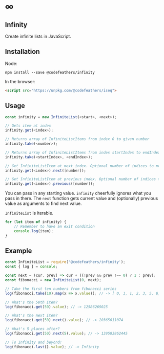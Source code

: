 # ∞

## Infinity

Create infinite lists in JavaScript.

## Installation

Node:

```shell
npm install --save @codefeathers/infinity
```

In the browser:

```HTML
<script src="https://unpkg.com/@codefeathers/iseq">
```

## Usage

```JavaScript
const infinity = new InfiniteList(<start>, <next>);

// Gets item at index
infinity.get(<index>);

// Returns array of InfiniteListItems from index 0 to given number
infinity.take(<number>);

// Returns array of InfiniteListItems from index startIndex to endIndex
infinity.take(<startIndex>, <endIndex>);

// Get InfiniteListItem at next index. Optional number of indices to move ahead
infinity.get(<index>).next([number]);

// Get InfiniteListItem at previous index. Optional number of indices to move backward
infinity.get(<index>).previous([number]);
```

You can pass in any starting value. `infinity` cheerfully ignores what you pass in there. The `next` function gets current value and (optionally) previous value as arguments to find next value.

`InfiniteList` is iterable.

```JavaScript
for (let item of infinity) {
	// Remember to have an exit condition
	console.log(item);
}
```

## Example

```JavaScript
const InfiniteList = require('@codefeathers/infinity');
const { log } = console;

const next = (cur, prev) => cur + ((!prev && prev !== 0) ? 1 : prev);
const fibonacci = new InfiniteList(0, next);

// Take the first ten numbers from fibonacci series
log(fibonacci.take(10).map(x => x.value)); // -> [ 0, 1, 1, 2, 3, 5, 8, 13, 21, 34 ]

// What's the 50th item?
log(fibonacci.get(50).value); // -> 12586269025

// What's the next item?
log(fibonacci.get(50).next().value); // -> 20365011074

// What's 5 places after?
log(fibonacci.get(50).next(5).value); // -> 139583862445

// To Infinity and beyond!
log(fibonacci.last().value); // -> Infinity
```
